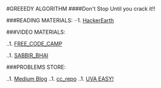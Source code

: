 #GREEEDY ALGORITHM
####Don't Stop Until you crack it!!

###READING MATERIALS:
⋅⋅1. [HackerEarth](https://github.com/user/repo/blob/branch/other_file.md)

###VIDEO MATERIALS:

..1. [FREE_CODE_CAMP](https://www.youtube.com/watch?v=bC7o8P_Ste4)

..1. [SABBIR_BHAI](https://drive.google.com/file/d/1UFCLr2uAPhx8v6NwEQNjEKrLyPr_sUYG/view)

###PROBLEMS STORE:

..1. [Medium Blog](https://medium.com/techie-delight/top-7-greedy-algorithm-problems-3885feaf9430)
..1. [cc_repo](https://github.com/the-hyp0cr1t3/CC/blob/master/Beginner%20Topics/%5BS1%5D%20Greed%20is%20good%2C%20sort%20of/%5BEP%202%5D%20Greedy.md)
..1. [UVA EASY!](https://onlinejudge.org/index.php?option=com_onlinejudge&Itemid=8&category=657)
